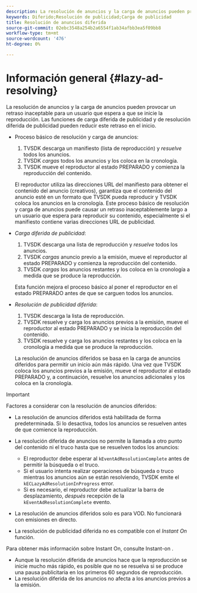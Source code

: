 ```yaml
---
description: La resolución de anuncios y la carga de anuncios pueden provocar un retraso inaceptable para un usuario que espera a que se inicie la reproducción. Las funciones de carga diferida de publicidad y de resolución diferida de publicidad pueden reducir este retraso en el inicio.
keywords: Diferido;Resolución de publicidad;Carga de publicidad
title: Resolución de anuncios diferida
source-git-commit: 02ebc3548a254b2a6554f1ab34afbb3ea5f09bb8
workflow-type: tm+mt
source-wordcount: '476'
ht-degree: 0%

---
```


# Información general {#lazy-ad-resolving}

La resolución de anuncios y la carga de anuncios pueden provocar un retraso inaceptable para un usuario que espera a que se inicie la reproducción. Las funciones de carga diferida de publicidad y de resolución diferida de publicidad pueden reducir este retraso en el inicio.

* Proceso básico de resolución y carga de anuncios:

   1. TVSDK descarga un manifiesto (lista de reproducción) y *resuelve* todos los anuncios.
   1. TVSDK *cargas* todos los anuncios y los coloca en la cronología.
   1. TVSDK mueve el reproductor al estado PREPARADO y comienza la reproducción del contenido.

  El reproductor utiliza las direcciones URL del manifiesto para obtener el contenido del anuncio (creativos), garantiza que el contenido del anuncio esté en un formato que TVSDK pueda reproducir y TVSDK coloca los anuncios en la cronología. Este proceso básico de resolución y carga de anuncios puede causar un retraso inaceptablemente largo a un usuario que espera para reproducir su contenido, especialmente si el manifiesto contiene varias direcciones URL de publicidad.

* *Carga diferida de publicidad*:

   1. TVSDK descarga una lista de reproducción y *resuelve* todos los anuncios.
   1. TVSDK *cargas* anuncio previo a la emisión, mueve el reproductor al estado PREPARADO y comienza la reproducción del contenido.
   1. TVSDK *cargas* los anuncios restantes y los coloca en la cronología a medida que se produce la reproducción.

  Esta función mejora el proceso básico al poner el reproductor en el estado PREPARADO antes de que se carguen todos los anuncios.

* *Resolución de publicidad diferida*:

   1. TVSDK descarga la lista de reproducción.
   1. TVSDK resuelve y carga los anuncios previos a la emisión, mueve el reproductor al estado PREPARADO y se inicia la reproducción del contenido.
   1. TVSDK resuelve y carga los anuncios restantes y los coloca en la cronología a medida que se produce la reproducción.

  La resolución de anuncios diferidos se basa en la carga de anuncios diferidos para permitir un inicio aún más rápido. Una vez que TVSDK coloca los anuncios previos a la emisión, mueve el reproductor al estado PREPARADO y, a continuación, resuelve los anuncios adicionales y los coloca en la cronología.

>[!IMPORTANT]
>
>Factores a considerar con la resolución de anuncios diferidos:
>
>* La resolución de anuncios diferidos está habilitada de forma predeterminada. Si lo desactiva, todos los anuncios se resuelven antes de que comience la reproducción.
>* La resolución diferida de anuncios no permite la llamada a otro punto del contenido ni el truco hasta que se resuelven todos los anuncios:
>
>    * El reproductor debe esperar al `kEventAdResolutionComplete` antes de permitir la búsqueda o el truco.
>    * Si el usuario intenta realizar operaciones de búsqueda o truco mientras los anuncios aún se están resolviendo, TVSDK emite el `kECLazyAdResolutionInProgress` error.
>    * Si es necesario, el reproductor debe actualizar la barra de desplazamiento, *después* recepción de la `kEventAdResolutionComplete` evento.
>
>* La resolución de anuncios diferidos solo es para VOD. No funcionará con emisiones en directo.
>* La resolución de publicidad diferida no es compatible con el *Instant On* función.
>
>  Para obtener más información sobre Instant On, consulte Instant-on .
>
>* Aunque la resolución diferida de anuncios hace que la reproducción se inicie mucho más rápido, es posible que no se resuelva si se produce una pausa publicitaria en los primeros 60 segundos de reproducción.
>* La resolución diferida de los anuncios no afecta a los anuncios previos a la emisión.
